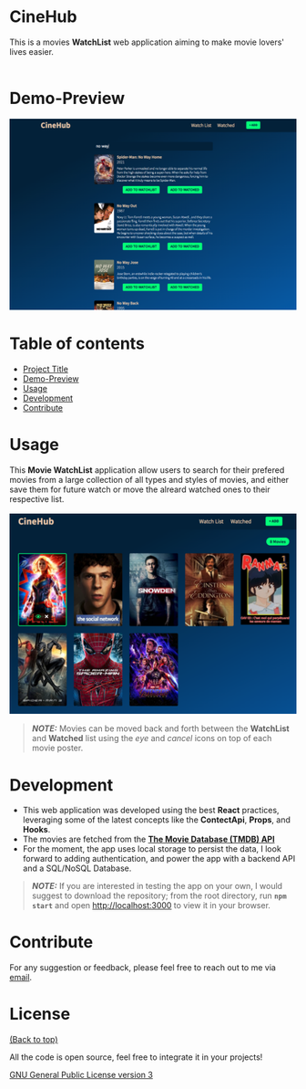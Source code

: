 # CineHub
This is a movies **WatchList** web application aiming to make movie lovers' lives easier.<br><br />
# Demo-Preview
![Demo](./demo/plots/demo.png "Demo")
# Table of contents
- [Project Title](#cinehub)
- [Demo-Preview](#demo-preview)
- [Usage](#usage)
- [Development](#development)
- [Contribute](#contribute)
# Usage
This **Movie WatchList** application allow users to search for their prefered movies from a large collection of all types and styles of movies, and either save them for future watch or move the alreard watched ones to their respective list. <br><br />
![Demo](./demo/plots/demo_watchlist.png "Demo")
> **_NOTE:_**  Movies can be moved back and forth between the **WatchList** and **Watched** list using the *eye* and *cancel* icons on top of each movie poster.
# Development
- This web application was developed using the best **React** practices, leveraging some of the latest concepts like the **ContectApi**, **Props**, and **Hooks**.
- The movies are fetched from the [**The Movie Database (TMDB) API**](https://www.themoviedb.org/)
- For the moment, the app uses local storage to persist the data, I look forward to adding authentication, and power the app with a backend API and a SQL/NoSQL Database.

> **_NOTE:_** If you are interested in testing the app on your own, I would suggest to download the repository; from the root directory, run **`npm start`** and open [http://localhost:3000](http://localhost:3000) to view it in your browser.
# Contribute
For any suggestion or feedback, please feel free to reach out to me via [email](mailto:njucesar@gmail.com).
# License
[(Back to top)](#cinehub)

All the code is open source, feel free to integrate it in your projects!

[GNU General Public License version 3](https://opensource.org/licenses/GPL-3.0)
